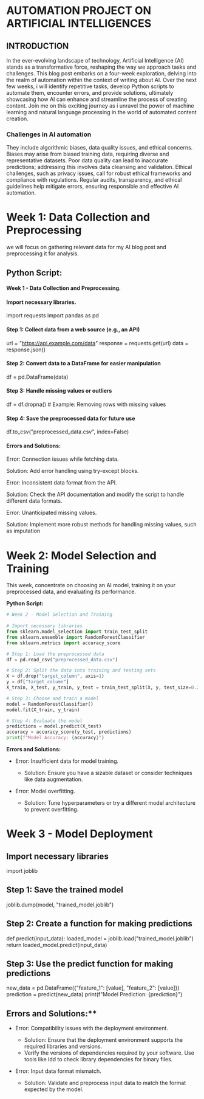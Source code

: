 # AUTOMATION PROJECT ON ARTIFICIAL INTELLIGENCES
##                                           INTRODUCTION 
  In the ever-evolving landscape of technology, Artificial Intelligence (AI) stands as a transformative force, reshaping the way we approach tasks and challenges. This blog post embarks on a four-week exploration, delving into the realm of automation within the context of writing about AI. Over the next few weeks, i will identify repetitive tasks, develop Python scripts to automate them, encounter errors, and provide solutions, ultimately showcasing how AI can enhance and streamline the process of creating content. Join me on this exciting journey as i unravel the power of machine learning and natural language processing in the world of automated content creation.                                          
###                                    Challenges in AI automation
 They include algorithmic biases, data quality issues, and ethical concerns. Biases may arise from biased training data, requiring diverse and representative datasets. Poor data quality can lead to inaccurate predictions; addressing this involves data cleansing and validation. Ethical challenges, such as privacy issues, call for robust ethical frameworks and compliance with regulations. Regular audits, transparency, and ethical guidelines help mitigate errors, ensuring responsible and effective AI automation.



# Week 1: Data Collection and Preprocessing
we will focus on gathering relevant data for my AI blog post and preprocessing it for analysis.
## Python Script:
#### Week 1 - Data Collection and Preprocessing.

#### Import necessary libraries.
import requests
import pandas as pd

#### Step 1: Collect data from a web source (e.g., an API)
url = "https://api.example.com/data"
response = requests.get(url)
data = response.json()

#### Step 2: Convert data to a DataFrame for easier manipulation
df = pd.DataFrame(data)

#### Step 3: Handle missing values or outliers
df = df.dropna()  # Example: Removing rows with missing values

#### Step 4: Save the preprocessed data for future use
df.to_csv("preprocessed_data.csv", index=False)

#### Errors and Solutions:

Error: Connection issues while fetching data.

Solution: Add error handling using try-except blocks.

Error: Inconsistent data format from the API.

Solution: Check the API documentation and modify the script to handle different data formats.

Error: Unanticipated missing values.

Solution: Implement more robust methods for handling missing values, such as imputation


# Week 2: Model Selection and Training

This week, concentrate on choosing an AI model, training it on your preprocessed data, and evaluating its performance.

**Python Script:**

```python
# Week 2 - Model Selection and Training
 
# Import necessary libraries
from sklearn.model_selection import train_test_split
from sklearn.ensemble import RandomForestClassifier
from sklearn.metrics import accuracy_score

# Step 1: Load the preprocessed data
df = pd.read_csv("preprocessed_data.csv")

# Step 2: Split the data into training and testing sets
X = df.drop("target_column", axis=1)
y = df["target_column"]
X_train, X_test, y_train, y_test = train_test_split(X, y, test_size=0.2, random_state=42)

# Step 3: Choose and train a model
model = RandomForestClassifier()
model.fit(X_train, y_train)

# Step 4: Evaluate the model
predictions = model.predict(X_test)
accuracy = accuracy_score(y_test, predictions)
print(f"Model Accuracy: {accuracy}")
```

**Errors and Solutions:**
- Error: Insufficient data for model training.
  - Solution: Ensure you have a sizable dataset or consider techniques like data augmentation.

- Error: Model overfitting.
  - Solution: Tune hyperparameters or try a different model architecture to prevent overfitting.


# Week 3 - Model Deployment

## Import necessary libraries
import joblib

## Step 1: Save the trained model
joblib.dump(model, "trained_model.joblib")

## Step 2: Create a function for making predictions
def predict(input_data):
    loaded_model = joblib.load("trained_model.joblib")
    return loaded_model.predict(input_data)

## Step 3: Use the predict function for making predictions
new_data = pd.DataFrame({"feature_1": [value], "feature_2": [value]})
prediction = predict(new_data)
print(f"Model Prediction: {prediction}")

## Errors and Solutions:**
- Error: Compatibility issues with the deployment environment.
  - Solution: Ensure that the deployment environment supports the required libraries and versions.
  - Verify the versions of dependencies required by your software. Use tools like ldd to check library dependencies for binary files.

- Error: Input data format mismatch.
  - Solution: Validate and preprocess input data to match the format expected by the model.
